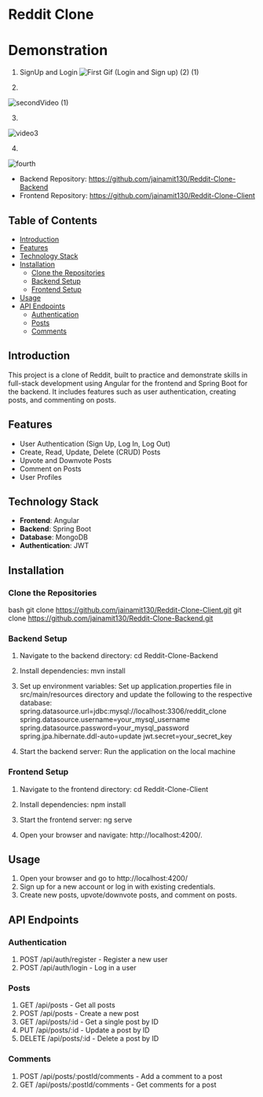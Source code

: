 # Reddit Clone

# Demonstration

1. SignUp and Login 
![First Gif (Login and Sign up) (2) (1)](https://github.com/jainamit130/Reddit-Clone-Backend/assets/87203912/e410e71b-946a-4de3-ab21-4653dc49c301)

2. 
![secondVideo (1)](https://github.com/jainamit130/Reddit-Clone-Backend/assets/87203912/6ff5c598-3e07-4d77-a5d3-3f17aab59e3d)

3. 
![video3](https://github.com/jainamit130/Reddit-Clone-Backend/assets/87203912/16a53e22-2bf6-4e2b-9e7a-14502b38c607)

4.
![fourth](https://github.com/jainamit130/Reddit-Clone-Backend/assets/87203912/5069c773-4362-4127-abd0-39aa47c3448b)



- Backend Repository: https://github.com/jainamit130/Reddit-Clone-Backend
- Frontend Repository: https://github.com/jainamit130/Reddit-Clone-Client

## Table of Contents
- [Introduction](#introduction)
- [Features](#features)
- [Technology Stack](#technology-stack)
- [Installation](#installation)
  - [Clone the Repositories](#clone-the-repositories)
  - [Backend Setup](#backend-setup)
  - [Frontend Setup](#frontend-setup)
- [Usage](#usage)
- [API Endpoints](#api-endpoints)
  - [Authentication](#authentication)
  - [Posts](#posts)
  - [Comments](#comments)

## Introduction
This project is a clone of Reddit, built to practice and demonstrate skills in full-stack development using Angular for the frontend and Spring Boot for the backend. It includes features such as user authentication, creating posts, and commenting on posts.

## Features
- User Authentication (Sign Up, Log In, Log Out)
- Create, Read, Update, Delete (CRUD) Posts
- Upvote and Downvote Posts
- Comment on Posts
- User Profiles

## Technology Stack
- **Frontend**: Angular
- **Backend**: Spring Boot
- **Database**: MongoDB
- **Authentication**: JWT

## Installation

### Clone the Repositories
bash
git clone https://github.com/jainamit130/Reddit-Clone-Client.git
git clone https://github.com/jainamit130/Reddit-Clone-Backend.git

### Backend Setup
1.  Navigate to the backend directory:
    cd Reddit-Clone-Backend

2.  Install dependencies:
    mvn install

3.  Set up environment variables:
    Set up application.properties file in src/main/resources directory and update the following to the respective database:
    spring.datasource.url=jdbc:mysql://localhost:3306/reddit_clone
    spring.datasource.username=your_mysql_username
    spring.datasource.password=your_mysql_password
    spring.jpa.hibernate.ddl-auto=update
    jwt.secret=your_secret_key

4. Start the backend server:
    Run the application on the local machine

### Frontend Setup
1.  Navigate to the frontend directory:
    cd Reddit-Clone-Client

2.  Install dependencies:
    npm install

3.  Start the frontend server:
    ng serve

4.  Open your browser and navigate:
    http://localhost:4200/.

## Usage
1.  Open your browser and go to http://localhost:4200/ 
2.  Sign up for a new account or log in with existing credentials.
3.  Create new posts, upvote/downvote posts, and comment on posts.

## API Endpoints
### Authentication
1.  POST /api/auth/register - Register a new user
2.  POST /api/auth/login - Log in a user

### Posts
1.  GET /api/posts - Get all posts
2.  POST /api/posts - Create a new post
3.  GET /api/posts/:id - Get a single post by ID
4.  PUT /api/posts/:id - Update a post by ID
5.  DELETE /api/posts/:id - Delete a post by ID

### Comments
1.  POST /api/posts/:postId/comments - Add a comment to a post
2.  GET /api/posts/:postId/comments - Get comments for a post
